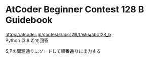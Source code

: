 # AtCoder Beginner Contest 128 B Guidebook  
https://atcoder.jp/contests/abc128/tasks/abc128_b  
Python (3.8.2)で回答  

S,Pを問題通りにソートして順番通りに出力する
